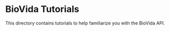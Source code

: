 BioVida Tutorials
=================

This directory contains tutorials to help 
familiarize you with the BioVida API.

